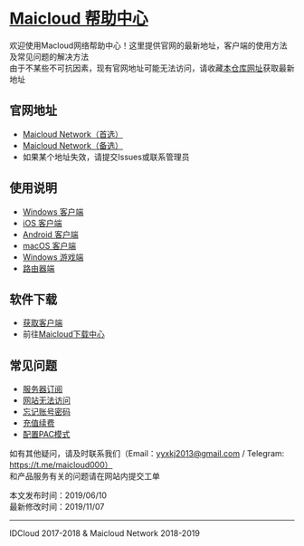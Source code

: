 # [Maicloud 帮助中心](/README.md)

欢迎使用Macloud网络帮助中心！这里提供官网的最新地址，客户端的使用方法及常见问题的解决方法  
由于不某些不可抗因素，现有官网地址可能无法访问，请收藏[本仓库网址](https://github.com/yyxkj2013/Maicloud)获取最新地址

## 官网地址
- [Maicloud Network（首选）](https://www.maicloud.vip) 
- [Maicloud Network（备选）](https://maicloud.vip) 
- 如果某个地址失效，请提交Issues或联系管理员

## 使用说明
- [Windows 客户端](/help/windows.md)
- [iOS 客户端](help/ios.md)
- [Android 客户端](help/android.md)
- [macOS 客户端](help/macos.md)
- [Windows 游戏端](help/sstap.md)
- [路由器端](help/router.md)

## 软件下载
- [获取客户端](/download)
- 前往[Maicloud下载中心]()

## 常见问题
- [服务器订阅](help/issues.md)
- [网站无法访问](help/issues.md)
- [忘记账号密码](help/issues.md)
- [充值续费](help/issues.md)
- [配置PAC模式](help/issues.md)


如有其他疑问，请及时联系我们（Email：yyxkj2013@gmail.com / Telegram: https://t.me/maicloud000）  
和产品服务有关的问题请在网站内提交工单 

本文发布时间：2019/06/10  
最新修改时间：2019/11/07  

---

IDCloud 2017-2018 & Maicloud Network 2018-2019
